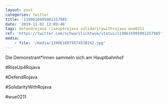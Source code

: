 ```yaml
---
layout: post
categories: twitter
title: '1190616995001257985'
date: '2019-11-02 13:09:46'
tags: defendrojava riseup4rojava solidaritywithrojava wue0211
ref: 'https://twitter.com/schwarzlichtwue/status/1190616995001257985'
media:
    - file: '/media/1190616979574538242.jpg'
---
```

Die Demonstrant\*innen sammeln sich am Hauptbahnhof

#RiseUp4Rojava

#DefendRojava

#SolidarityWithRojava

#wue0211  